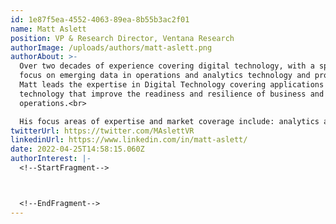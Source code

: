 ```yaml
---
id: 1e87f5ea-4552-4063-89ea-8b55b3ac2f01
name: Matt Aslett
position: VP & Research Director, Ventana Research
authorImage: /uploads/authors/matt-aslett.png
authorAbout: >-
  Over two decades of experience covering digital technology, with a specific
  focus on emerging data in operations and analytics technology and processes.
  Matt leads the expertise in Digital Technology covering applications and
  technology that improve the readiness and resilience of business and IT
  operations.<br>

  His focus areas of expertise and market coverage include: analytics and data, artificial intelligence and machine learning, blockchain, cloud computing, collaborative and conversational computing, extended reality, Internet of Things, mobile computing and robotic automation.
twitterUrl: https://twitter.com/MAslettVR
linkedinUrl: https://www.linkedin.com/in/matt-aslett/
date: 2022-04-25T14:58:15.060Z
authorInterest: |-
  <!--StartFragment-->



  <!--EndFragment-->
---
```

